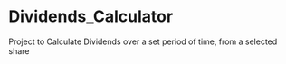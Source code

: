 # Dividends_Calculator
Project to Calculate Dividends over a set period of time, from a selected share
